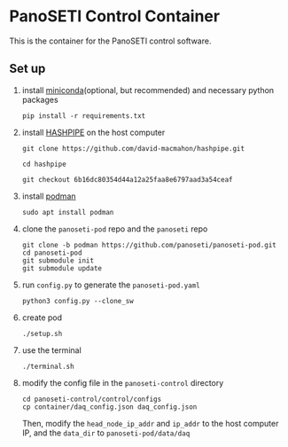 # PanoSETI Control Container
This is the container for the PanoSETI control software.

## Set up
1. install [miniconda](https://www.anaconda.com/docs/getting-started/miniconda/install#linux-terminal-installer)(optional, but recommended) and necessary python packages
    ```
    pip install -r requirements.txt
    ```
2. install [HASHPIPE](https://casper.astro.berkeley.edu/wiki/HASHPIPE) on the host computer
    ```
    git clone https://github.com/david-macmahon/hashpipe.git
    ```
    ```
    cd hashpipe
    ```
    ```
    git checkout 6b16dc80354d44a12a25faa8e6797aad3a54ceaf
    ```
3. install [podman](https://podman.io)
    ```
    sudo apt install podman
    ```
4. clone the `panoseti-pod` repo and the `panoseti` repo
    ```
    git clone -b podman https://github.com/panoseti/panoseti-pod.git
    cd panoseti-pod
    git submodule init
    git submodule update
    ```
5. run `config.py` to generate the `panoseti-pod.yaml`
    ```
    python3 config.py --clone_sw
    ```
6. create pod
    ```
    ./setup.sh
    ```
7. use the terminal
    ```
    ./terminal.sh
    ```
8. modify the config file in the `panoseti-control` directory
    ```
    cd panoseti-control/control/configs
    cp container/daq_config.json daq_config.json
    ```
    Then, modify the `head_node_ip_addr` and `ip_addr` to the host computer IP, and the `data_dir` to `panoseti-pod/data/daq`
